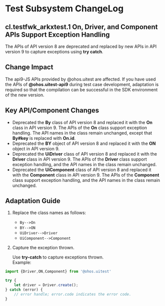 # Test Subsystem ChangeLog

## cl.testfwk_arkxtest.1 On, Driver, and Component APIs Support Exception Handling

The APIs of API version 8 are deprecated and replaced by new APIs in API version 9 to capture exceptions using **try catch**.

## Change Impact

The api9-JS APIs provided by @ohos.uitest are affected. If you have used the APIs of **@ohos.uitest-api9** during test case development, adaptation is required so that the compilation can be successful in the SDK environment of the new version.

## Key API/Component Changes

- Deprecated the **By** class of API version 8 and replaced it with the **On** class in API version 9. The APIs of the **On** class support exception handling. The API names in the class remain unchanged, except that **By#key** is replaced with **On.id**.
- Deprecated the **BY** object of API version 8 and replaced it with the **ON** object in API version 9.
- Deprecated the **UiDriver** class of API version 8 and replaced it with the **Driver** class in API version 9. The APIs of the **Driver** class support exception handling, and the API names in the class remain unchanged.
- Deprecated the **UiComponent** class of API version 8 and replaced it with the **Component** class in API version 9. The APIs of the **Component** class support exception handling, and the API names in the class remain unchanged.

## Adaptation Guide

1. Replace the class names as follows:

   - `By-->On`
   - `BY-->ON`
   - `UiDriver-->Driver`
   - `UiComponent-->Component`

2. Capture the exception thrown.

   Use **try-catch** to capture exceptions thrown.<br>Example:

```typescript
import {Driver,ON,Component} from '@ohos.uitest'

try {
    let driver = Driver.create();
} catch (error) {
    // error handle; error.code indicates the error code.
}
```

